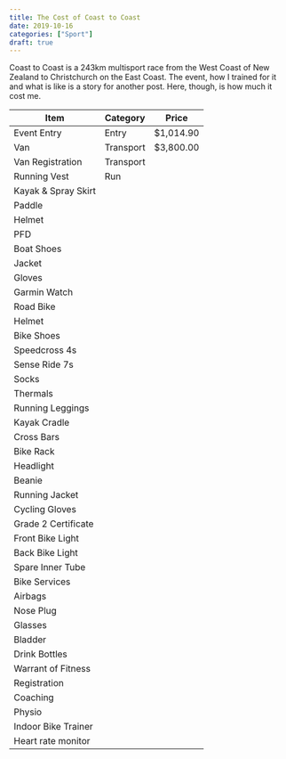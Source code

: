 ```yaml
---
title: The Cost of Coast to Coast
date: 2019-10-16
categories: ["Sport"]
draft: true
---
```


Coast to Coast is a 243km multisport race from the West Coast of New Zealand to Christchurch on the East Coast. The event, how I trained for it and what is like is a story for another post. Here, though, is how much it cost me.

| Item          | Category  | Price     |
|-------------  |---------- |-------    |
| Event Entry   | Entry     | $1,014.90  |
| Van           | Transport | $3,800.00    |
| Van Registration | Transport |     |
| Running Vest | Run | |
| Kayak & Spray Skirt | | |
| Paddle | | |
| Helmet | | |
| PFD | | |
| Boat Shoes | | |
| Jacket | | |
| Gloves | | |
| Garmin Watch | | |
| Road Bike | | |
| Helmet | | |
| Bike Shoes | | |
| Speedcross 4s | | |
| Sense Ride 7s | | |
| Socks | | |
| Thermals | | |
| Running Leggings | | |
| Kayak Cradle | | |
| Cross Bars | | |
| Bike Rack | | |
| Headlight | | |
| Beanie | | |
| Running Jacket | | |
| Cycling Gloves | | |
| Grade 2 Certificate | | |
| Front Bike Light | | |
| Back Bike Light | | |
| Spare Inner Tube | | |
| Bike Services | | |
| Airbags | | |
| Nose Plug | | |
| Glasses | | |
| Bladder | | |
| Drink Bottles | | |
| Warrant of Fitness | | |
| Registration | | |
| Coaching | | |
| Physio | | |
| Indoor Bike Trainer | | |
| Heart rate monitor | | |